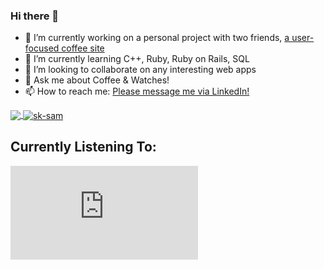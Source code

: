 ### Hi there 👋

- 🔭 I’m currently working on a personal project with two friends, [a user-focused coffee site](https://fierce-spire-33970.herokuapp.com/)
- 🌱 I’m currently learning C++, Ruby, Ruby on Rails, SQL
- 👯 I’m looking to collaborate on any interesting web apps
- 💬 Ask me about Coffee & Watches!
- 📫 How to reach me: [Please message me via LinkedIn!](https://www.linkedin.com/in/samuel-horishin-yeo/)

<a href="https://github.com/sk-sam">
  <img align="center" src="https://github-readme-stats.vercel.app/api/top-langs/?username=sk-sam&hide=CMAKE,HTML&&theme=tokyonight" />
</a>

<a href="https://github.com/sk-sam"> 
  <img align="center" src="https://github-readme-stats.vercel.app/api?username=sk-sam&show_icons=true&theme=tokyonight" alt="sk-sam" />
</a>

## Currently Listening To: 
[![Spotify](https://novatorem-gr49jdq44.vercel.app/api/spotify.py)](https://open.spotify.com/user/sk-sam)
